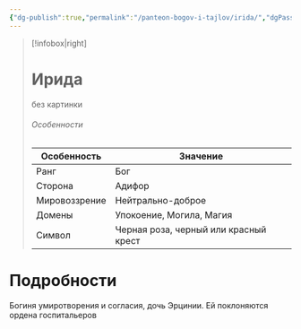 ```yaml
---
{"dg-publish":true,"permalink":"/panteon-bogov-i-tajlov/irida/","dgPassFrontmatter":true}
---
```


> [!infobox|right]
> # Ирида
> без картинки
> ###### Особенности
> | Особенность | Значение |
> | ---- | ---- |
> | Ранг |Бог |
> | Сторона | Адифор|
> | Мировоззрение | Нейтрально-доброе |
> | Домены |Упокоение, Могила, Магия|
> |Символ| Черная роза, черный или красный крест|

# Подробности

Богиня умиротворения и согласия, дочь Эрцинии. Ей поклоняются ордена госпитальеров